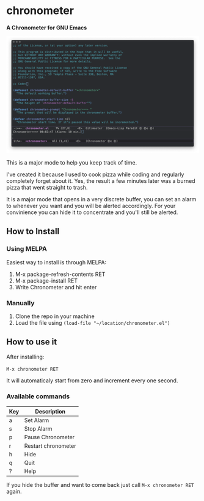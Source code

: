 # chronometer

**A Chronometer for GNU Emacs**

![Screenshot](screenshots/chronometer.png)

This is a major mode to help you keep track of time. 

I've created it because I used to cook pizza while coding and regularly
completely forget about it. Yes, the result a few minutes later was a burned
pizza that went straight to trash.

It is a major mode that opens in a very discrete buffer, you can set an alarm to
whenever you want and you will be alerted accordingly. For your convinience you
can hide it to concentrate and you'll still be alerted.

## How to Install

### Using MELPA

Easiest way to install is through MELPA:

1. M-x package-refresh-contents RET
2. M-x package-install RET
3. Write Chronometer and hit enter

### Manually

1. Clone the repo in your machine
2. Load the file using  `(load-file "~/location/chronometer.el")`

## How to use it

After installing:

`M-x chronometer RET`

It will automaticaly start from zero and increment every one second.

### Available commands

| Key   | Description         |
| ----- | -----               |
| a     | Set Alarm           |
| s     | Stop Alarm          |
| p     | Pause Chronometer   |
| r     | Restart chronometer |
| h     | Hide                |
| q     | Quit                |
| ?     | Help                |

If you hide the buffer and want to come back just call `M-x chronometer RET` again.
